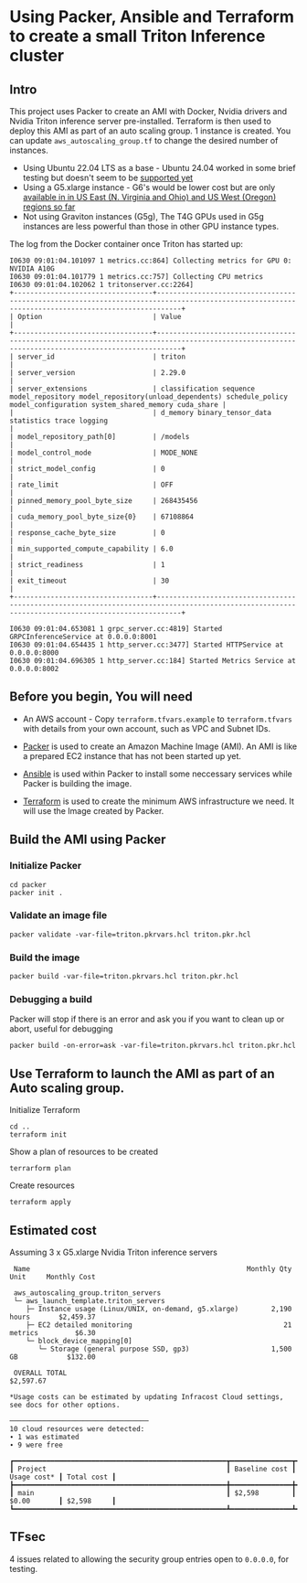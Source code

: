 # Using Packer, Ansible and Terraform to create a small Triton Inference cluster



## Intro

This project uses Packer to create an AMI with Docker, Nvidia drivers and Nvidia Triton inference server pre-installed.
Terraform is then used to deploy this AMI as part of an auto scaling group. 1 instance is created. You can update `aws_autoscaling_group.tf` to change the desired number of instances.

* Using Ubuntu 22.04 LTS as a base - Ubuntu 24.04 worked in some brief testing but doesn't seem to be [supported yet](https://docs.nvidia.com/datacenter/cloud-native/container-toolkit/latest/supported-platforms.html)
* Using a G5.xlarge instance - G6's would be lower cost but are only [available in in US East (N. Virginia and Ohio) and US West (Oregon) regions so far](https://aws.amazon.com/about-aws/whats-new/2024/04/general-availability-amazon-ec2-g6-instances/)
* Not using Graviton instances (G5g), The T4G GPUs used in G5g instances are less powerful than those in other GPU instance types.

The log from the Docker container once Triton has started up:
```
I0630 09:01:04.101097 1 metrics.cc:864] Collecting metrics for GPU 0: NVIDIA A10G
I0630 09:01:04.101779 1 metrics.cc:757] Collecting CPU metrics
I0630 09:01:04.102062 1 tritonserver.cc:2264]
+----------------------------------+--------------------------------------------------------------------------------------------------------------------------------------------------+
| Option                           | Value                                                                                                                                            |
+----------------------------------+--------------------------------------------------------------------------------------------------------------------------------------------------+
| server_id                        | triton                                                                                                                                           |
| server_version                   | 2.29.0                                                                                                                                           |
| server_extensions                | classification sequence model_repository model_repository(unload_dependents) schedule_policy model_configuration system_shared_memory cuda_share |
|                                  | d_memory binary_tensor_data statistics trace logging                                                                                             |
| model_repository_path[0]         | /models                                                                                                                                          |
| model_control_mode               | MODE_NONE                                                                                                                                        |
| strict_model_config              | 0                                                                                                                                                |
| rate_limit                       | OFF                                                                                                                                              |
| pinned_memory_pool_byte_size     | 268435456                                                                                                                                        |
| cuda_memory_pool_byte_size{0}    | 67108864                                                                                                                                         |
| response_cache_byte_size         | 0                                                                                                                                                |
| min_supported_compute_capability | 6.0                                                                                                                                              |
| strict_readiness                 | 1                                                                                                                                                |
| exit_timeout                     | 30                                                                                                                                               |
+----------------------------------+--------------------------------------------------------------------------------------------------------------------------------------------------+

I0630 09:01:04.653081 1 grpc_server.cc:4819] Started GRPCInferenceService at 0.0.0.0:8001
I0630 09:01:04.654435 1 http_server.cc:3477] Started HTTPService at 0.0.0.0:8000
I0630 09:01:04.696305 1 http_server.cc:184] Started Metrics Service at 0.0.0.0:8002
```

## Before you begin, You will need

* An AWS account - Copy `terraform.tfvars.example` to `terraform.tfvars` with details from your own account, such as VPC and Subnet IDs.
* [Packer](https://www.packer.io/) is used to create an Amazon Machine Image (AMI). An AMI is like a prepared EC2 instance that has not been started up yet.

* [Ansible](https://www.ansible.com/) is used within Packer to install some neccessary services while Packer is building the image.

* [Terraform](https://www.terraform.io/) is used to create the minimum AWS infrastructure we need. It will use the Image created by Packer.


## Build the AMI using Packer

### Initialize Packer

```
cd packer
packer init .
```

### Validate an image file

```
packer validate -var-file=triton.pkrvars.hcl triton.pkr.hcl
```

### Build the image

```
packer build -var-file=triton.pkrvars.hcl triton.pkr.hcl
```

### Debugging a build

Packer will stop if there is an error and ask you if you want to clean up or abort, useful for debugging

```
packer build -on-error=ask -var-file=triton.pkrvars.hcl triton.pkr.hcl
```


## Use Terraform to launch the AMI as part of an Auto scaling group.

Initialize Terraform

```
cd ..
terraform init
```

Show a plan of resources to be created

```
terrarform plan
```

Create resources

```
terraform apply
```

## Estimated cost

Assuming 3 x G5.xlarge Nvidia Triton inference servers

```
 Name                                                     Monthly Qty  Unit     Monthly Cost

 aws_autoscaling_group.triton_servers
 └─ aws_launch_template.triton_servers
    ├─ Instance usage (Linux/UNIX, on-demand, g5.xlarge)        2,190  hours       $2,459.37
    ├─ EC2 detailed monitoring                                     21  metrics         $6.30
    └─ block_device_mapping[0]
       └─ Storage (general purpose SSD, gp3)                    1,500  GB            $132.00

 OVERALL TOTAL                                                                    $2,597.67

*Usage costs can be estimated by updating Infracost Cloud settings, see docs for other options.

──────────────────────────────────
10 cloud resources were detected:
∙ 1 was estimated
∙ 9 were free

┏━━━━━━━━━━━━━━━━━━━━━━━━━━━━━━━━━━━━━━━━━━━━━━━━━━━━┳━━━━━━━━━━━━━━━┳━━━━━━━━━━━━━┳━━━━━━━━━━━━┓
┃ Project                                            ┃ Baseline cost ┃ Usage cost* ┃ Total cost ┃
┣━━━━━━━━━━━━━━━━━━━━━━━━━━━━━━━━━━━━━━━━━━━━━━━━━━━━╋━━━━━━━━━━━━━━━╋━━━━━━━━━━━━━╋━━━━━━━━━━━━┫
┃ main                                               ┃ $2,598        ┃ $0.00       ┃ $2,598     ┃
┗━━━━━━━━━━━━━━━━━━━━━━━━━━━━━━━━━━━━━━━━━━━━━━━━━━━━┻━━━━━━━━━━━━━━━┻━━━━━━━━━━━━━┻━━━━━━━━━━━━┛
```

## TFsec

4 issues related to allowing the security group entries open to `0.0.0.0`, for testing.
